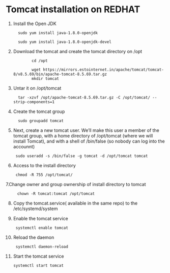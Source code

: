# Tomcat installation on REDHAT
1. Install the Open JDK

         sudo yum install java-1.8.0-openjdk

         sudo yum install java-1.8.0-openjdk-devel

2. Download the tomcat and create the tomcat directory  on /opt
                  
               cd /opt

               wget https://mirrors.estointernet.in/apache/tomcat/tomcat-8/v8.5.69/bin/apache-tomcat-8.5.69.tar.gz
               mkdir tomcat

3. Untar it on /opt/tomcat

         tar -xzvf /opt/apache-tomcat-8.5.69.tar.gz -C /opt/tomcat/ --strip-components=1
 
 4. Create the tomcat group
 
          sudo groupadd tomcat
 
 5. Next, create a new tomcat user. We’ll make this user a member of the tomcat group, with a home directory of /opt/tomcat (where we will install Tomcat), and with a shell of /bin/false (so nobody can log into the accounnt)
 
         sudo useradd -s /bin/false -g tomcat -d /opt/tomcat tomcat
 
 6. Access to the install directory
 
         chmod -R 755 /opt/tomcat/
 
 7.Change  owner and group  ownership of install directory to tomcat

         chown -R tomcat:tomcat /opt/tomcat
 
 8. Copy the tomcat.service( available in the same repo) to the /etc/systemd/system
 
 9. Enable the tomcat service
 
         systemctl enable tomcat
 
 10. Reload the daemon
 
          systemctl daemon-reload
 
 11. Start the tomcat service
 
         systemctl start tomcat
 

